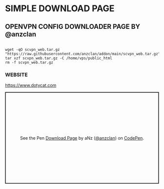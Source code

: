 # SIMPLE DOWNLOAD PAGE 
## OPENVPN CONFIG DOWNLOADER PAGE BY @anzclan

<pre><code>
wget -qO scvpn_web.tar.gz "https://raw.githubusercontent.com/anzclan/addon/main/scvpn_web.tar.gz"
tar xzf scvpn_web.tar.gz -C /home/vps/public_html
rm -f scvpn_web.tar.gz
</code></pre>

### WEBSITE
https://www.dotycat.com

<p class="codepen" data-height="300" data-theme-id="light" data-default-tab="html,result" data-slug-hash="qBxvZJR" data-user="anzclan" style="height: 300px; box-sizing: border-box; display: flex; align-items: center; justify-content: center; border: 2px solid; margin: 1em 0; padding: 1em;">
  <span>See the Pen <a href="https://codepen.io/anzclan/pen/qBxvZJR">
  Download Page</a> by aNz (<a href="https://codepen.io/anzclan">@anzclan</a>)
  on <a href="https://codepen.io">CodePen</a>.</span>
</p> 
